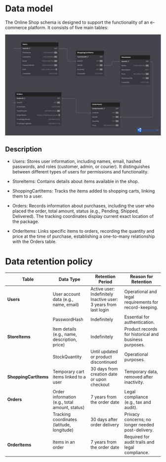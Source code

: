 # Data model

The Online Shop schema is designed to support the functionality of an e-commerce platform. It consists of five main tables:

![ER diagram](Diagrams/ER.png)

## Description

* Users: Stores user information, including names, email, hashed passwords, and roles (customer, admin, or courier). It distinguishes between different types of users for permissions and functionality.

* StoreItems: Contains details about items available in the shop.

* ShoppingCartItems: Tracks the items added to shopping carts, linking them to a user.

* Orders: Records information about purchases, including the user who placed the order, total amount, status (e.g., Pending, Shipped, Delivered). The tracking coordinates display current exact location of the package.

* OrderItems: Links specific items to orders, recording the quantity and price at the time of purchase, establishing a one-to-many relationship with the Orders table.

# Data retention policy

| **Table**            | **Data Type**                    | **Retention Period**           | **Reason for Retention**          |
|----------------------|----------------------------------|--------------------------------|-----------------------------------|
| **Users**            | User account data (e.g., name, email) | Active user: Indefinitely<br>Inactive user: 3 years from last login | Operational and legal requirements for record-keeping. |
|                      | PasswordHash                     | Indefinitely                   | Essential for authentication.     |
| **StoreItems**       | Item details (e.g., name, description, price) | Indefinitely                   | Product records for historical and business purposes. |
|                      | StockQuantity                    | Until updated or product discontinued | Operational purposes.             |
| **ShoppingCartItems**| Temporary cart items linked to a user | 30 days from creation date or upon checkout | Temporary data, removed after inactivity. |
| **Orders**           | Order information (e.g., total amount, status) | 7 years from the order date     | Legal compliance (e.g., tax and audit). |
|                      | Tracking coordinates (latitude, longitude) | 30 days after order delivery    | Privacy concerns; no longer needed post-delivery. |
| **OrderItems**       | Items in an order               | 7 years from the order date     | Required for audit trails and legal compliance. |


